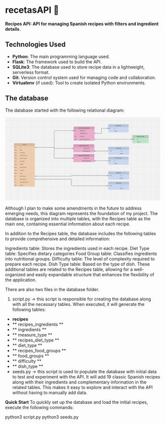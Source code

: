 
# recetasAPI 🥘
**Recipes API: API for managing Spanish recipes with filters and ingredient details.**

## Technologies Used

- **Python**: The main programming language used.
- **Flask**: The framework used to build the  API.
- **SQLite3**: The database used to store recipe data in a lightweight, serverless format.
- **Git**: Version control system used for managing code and collaboration.
- **Virtualenv** (if used): Tool to create isolated Python environments.

## The database
The database started with the following relational diagram:

![Entity-Relationship Diagram](database/images/Entity-Relationship%20Diagram.png)

Although I plan to make some amendments in the future to address emerging needs, this diagram represents the foundation of my project. The database is organized into multiple tables, with the Recipes table as the main one, containing essential information about each recipe.

In addition to the Recipes table, the database includes the following tables to provide comprehensive and detailed information:

Ingredients table: Stores the ingredients used in each recipe.
Diet Type table: Specifies dietary categories 
Food Group table: Classifies ingredients into nutritional groups.
Difficulty table:  The level of complexity required to prepare each recipe.
Dish Type table: Based on the type of dish.
These additional tables are related to the Recipes table, allowing for a well-organized and easily expandable structure that enhances the flexibility of the application.

There are also two files in the database folder.

1. script.py -\> this script is responsible for creating the database along with all the necessary tables.
When executed, it will generate the following tables:
- **recipes**
- ** recipes\_ingredients **
- ** ingredients **
- ** measure\_type **
- ** recipes\_diet\_type **
- ** diet\_type **
- ** recipes\_food\_groups **
- ** food\_groups **
- ** difficulty **                  
- ** dish\_type **
- seeds.py -\> this script is used to populate the database with initial data to test and experiment with the API.
It will add 19 classic Spanish recipes along with their ingredients and complementary information in the related tables.
This makes it easy to explore and interact with the API without having to manually add data.
  
**Quick Start**
To quickly set up the database and load the initial recipes, execute the following commands:

python3 script.py
python3 seeds.py

